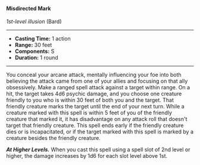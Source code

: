 #### Misdirected Mark
*1st-level illusion* (Bard)
___
- **Casting Time:** 1 action
- **Range:** 30 feet
- **Components:** S
- **Duration:** 1 round
---
You conceal your arcane attack, mentally
influencing your foe into both believing the attack
came from one of your allies and focusing on that
ally obsessively. Make a ranged spell attack against
a target within range. On a hit, the target takes 4d6
psychic damage, and you choose one creature
friendly to you who is within 30 feet of both you and
the target. That friendly creature marks the target
until the end of your next turn.
While a creature marked with this spell is within
5 feet of you of the friendly creature that marked it,
it has disadvantage on any attack roll that doesn't
target that friendly creature. This spell ends early if
the friendly creature dies or is incapacitated, or if
the target marked with this spell is marked by a
creature besides the friendly creature.

***At Higher Levels.***  When you cast this spell using
a spell slot of 2nd level or higher, the damage
increases by 1d6 for each slot level above 1st.
